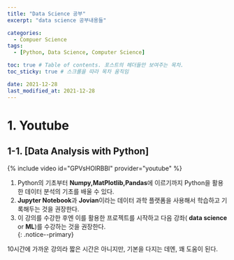 ```yaml
---
title: "Data Science 공부"
excerpt: "data science 공부내용들"

categories:
  - Compuer Science
tags:
  - [Python, Data Science, Computer Science]

toc: true # Table of contents. 포스트의 헤더들만 보여주는 목차.
toc_sticky: true # 스크롤을 따라 목차 움직임

date: 2021-12-28
last_modified_at: 2021-12-28
---
```


# 1. Youtube
## 1-1. [Data Analysis with Python]
{% include video id="GPVsHOlRBBI" provider="youtube" %}

1. Python의 기초부터 **Numpy,MatPlotlib,Pandas**에 이르기까지 Python을 활용한 데이터 분석의 기초를 배울 수 있다.
2. **Jupyter Notebook**과 **Jovian**이라는 데이터 과학 플랫폼을 사용해서 학습하고 기록해두는 것을 권장한다.
3. 이 강의를 수강한 후엔 이를 활용한 프로젝트를 시작하고 다음 강좌( **data science** or **ML**)를 수강하는 것을 권장한다.  
{: .notice--primary}

10시간에 가까운 강의라 짧은 시간은 아니지만, 기본을 다지는 데엔, 꽤 도움이 된다.
